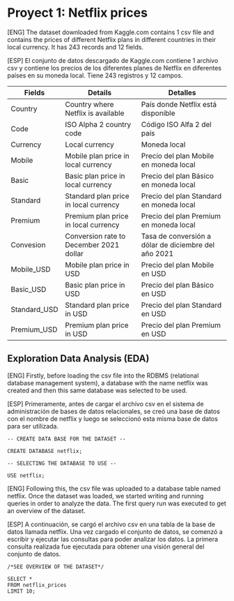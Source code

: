 # Proyect 1: Netflix prices

<p> [ENG] The dataset downloaded from Kaggle.com contains 1 csv file and contains the prices of different Netflix plans in different countries in their local currency. It has 243 records and 12 fields. </p>

<p> [ESP] El conjunto de datos descargado de Kaggle.com contiene 1 archivo csv y contiene los precios de los diferentes planes de Netflix en diferentes países en su moneda local. Tiene 243 registros y 12 campos. </p>

|  Fields | Details  | Detalles  | 
| ---- | ---- | ---- | 
| Country | Country where Netflix is available | País donde Netflix está disponible |
| Code | ISO Alpha 2 country code | Código ISO Alfa 2 del país |
| Currency | Local currency  | Moneda local |
| Mobile | Mobile plan price in local currency  | Precio del plan Mobile en moneda local |
| Basic | Basic plan price in local currency  | Precio del plan Básico en moneda local |
| Standard | Standard plan price in local currency  | Precio del plan Standard en moneda local |
| Premium | Premium plan price in local currency  | Precio del plan Premium en moneda local |
| Convesion | Conversion rate to December 2021 dollar  | Tasa de conversión a dólar de diciembre del año 2021 |
| Mobile_USD | Mobile plan price in USD | Precio del plan Mobile en USD |
| Basic_USD | Basic plan price in USD  | Precio del plan Básico en USD |
| Standard_USD | Standard plan price in USD  | Precio del plan Standard en USD |
| Premium_USD | Premium plan price in USD  | Precio del plan Premium en USD |

## Exploration Data Analysis (EDA)

[ENG] Firstly, before loading the csv file into the RDBMS (relational database management system), a database with the name netflix was created and then this same database was selected to be used.

[ESP] Primeramente, antes de cargar el archivo csv en el sistema de administración de bases de datos relacionales, se creó una base de datos con el nombre de netflix y luego se seleccionó esta misma base de datos para ser utilizada.

```
-- CREATE DATA BASE FOR THE DATASET --

CREATE DATABASE netflix;

-- SELECTING THE DATABASE TO USE --

USE netflix;
```

[ENG] Following this, the csv file was uploaded to a database table named netflix. Once the dataset was loaded, we started writing and running queries in order to analyze the data. The first query run was executed to get an overview of the dataset.

[ESP] A continuación, se cargó el archivo csv en una tabla de la base de datos llamada netflix. Una vez cargado el conjunto de datos, se comenzó a escribir y ejecutar las consultas para poder analizar los datos. La primera consulta realizada fue ejecutada para obtener una visión general del conjunto de datos.

```
/*SEE OVERVIEW OF THE DATASET*/

SELECT *
FROM netflix_prices
LIMIT 10;
```
